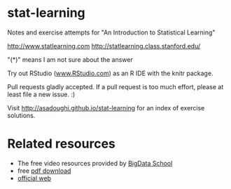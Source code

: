 # stat-learning

Notes and exercise attempts for "An Introduction to Statistical Learning"

http://www.statlearning.com
http://statlearning.class.stanford.edu/

"(*)" means I am not sure about the answer

Try out RStudio (www.RStudio.com) as an R IDE with the knitr package.

Pull requests gladly accepted. If a pull request is too much effort, please at least file a new issue. :)

Visit http://asadoughi.github.io/stat-learning for an index of exercise solutions.

# Related resources
- The free video resources provided by [BigData School](http://www.dataschool.io/15-hours-of-expert-machine-learning-videos/)
- free [pdf download](http://www-bcf.usc.edu/~gareth/ISL/)
- [official web](https://lagunita.stanford.edu/courses/HumanitiesScience/StatLearning/Winter2014/about)

